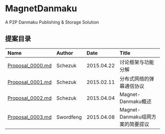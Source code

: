 # MagnetDanmaku

A P2P Danmaku Publishing &amp; Storage Solution

## 提案目录
| Name                                 | Author    | Date       | Title                            |
| :----------------------------------- | :---------| :----------| :------------------------------- |
| [Proposal_0000.md](Proposal_0000.md) | Schezuk   | 2015.04.22 | 讨论框架与功能分解               |
| [Proposal_0001.md](Proposal_0001.md) | Schezuk   | 2015.02.11	| 分布式网络的弹幕通信协议         |
| [Proposal_0002.md](Proposal_0002.md) | Schezuk   | 2015.04.04	| Magnet-Danmaku概述               |
| [Proposal_0003.md](Proposal_0003.md) | Swordfeng | 2015.04.08 | Magnet-Danmaku组网方案的简要提议 |
